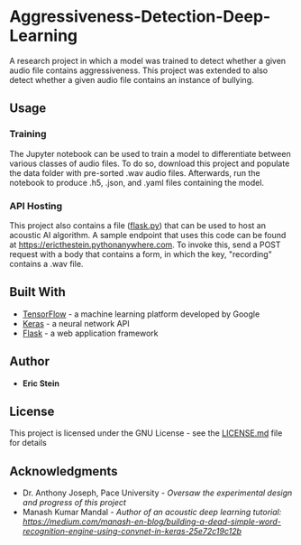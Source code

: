 # Aggressiveness-Detection-Deep-Learning

A research project in which a model was trained to detect whether a given audio file contains aggressiveness. This project was extended to also detect whether a given audio file contains an instance of bullying.

## Usage

### Training

The Jupyter notebook can be used to train a model to differentiate between various classes of audio files. To do so, download this project and populate the data folder with pre-sorted .wav audio files. Afterwards, run the notebook to produce .h5, .json, and .yaml files containing the model.

### API Hosting

This project also contains a file ([flask.py](flask.py)) that can be used to host an acoustic AI algorithm. A sample endpoint that uses this code can be found at https://ericthestein.pythonanywhere.com. To invoke this, send a POST request with a body that contains a form, in which the key, "recording" contains a .wav file.

## Built With

* [TensorFlow](https://www.tensorflow.org/) - a machine learning platform developed by Google
* [Keras](https://keras.io/) - a neural network API
* [Flask](https://palletsprojects.com/p/flask/) - a web application framework


## Author

* **Eric Stein**

## License

This project is licensed under the GNU License - see the [LICENSE.md](LICENSE.md) file for details

## Acknowledgments

* Dr. Anthony Joseph, Pace University - *Oversaw the experimental design and progress of this project*
* Manash Kumar Mandal - *Author of an acoustic deep learning tutorial: https://medium.com/manash-en-blog/building-a-dead-simple-word-recognition-engine-using-convnet-in-keras-25e72c19c12b*
